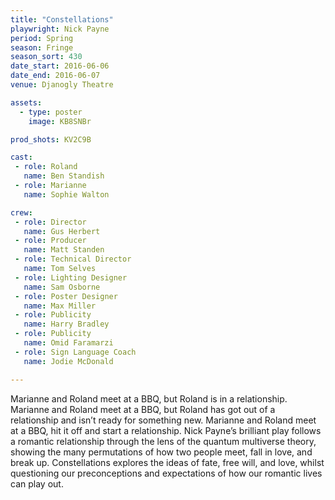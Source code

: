 ```yaml
---
title: "Constellations"
playwright: Nick Payne
period: Spring
season: Fringe
season_sort: 430
date_start: 2016-06-06
date_end: 2016-06-07
venue: Djanogly Theatre

assets:
  - type: poster
    image: KB8SNBr

prod_shots: KV2C9B

cast:
 - role: Roland
   name: Ben Standish
 - role: Marianne
   name: Sophie Walton

crew:
 - role: Director
   name: Gus Herbert
 - role: Producer
   name: Matt Standen
 - role: Technical Director
   name: Tom Selves
 - role: Lighting Designer
   name: Sam Osborne
 - role: Poster Designer
   name: Max Miller
 - role: Publicity
   name: Harry Bradley
 - role: Publicity
   name: Omid Faramarzi
 - role: Sign Language Coach
   name: Jodie McDonald

---
```


Marianne and Roland meet at a BBQ, but Roland is in a relationship. Marianne and Roland meet at a BBQ, but Roland has got out of a relationship and isn’t ready for something new. Marianne and Roland meet at a BBQ, hit it off and start a relationship. Nick Payne’s brilliant play follows a romantic relationship through the lens of the quantum multiverse theory, showing the many permutations of how two people meet, fall in love, and break up. Constellations explores the ideas of fate, free will, and love, whilst questioning our preconceptions and expectations of how our romantic lives can play out.

